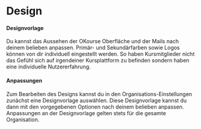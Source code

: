 # Design

#### Designvorlage

Du kannst das Aussehen der OKourse Oberfläche und der Mails nach deinem belieben anpassen. Primär- und Sekundärfarben sowie Logos können von dir individuell eingestellt werden. So haben Kursmitglieder nicht das Gefühl sich auf irgendeiner Kursplattform zu befinden sondern haben eine individuelle Nutzererfahrung.

#### Anpassungen

Zum Bearbeiten des Designs kannst du in den Organisations-Einstellungen zunächst eine Designvorlage auswählen. Diese Designvorlage kannst du dann mit den vorgegebenen Optionen nach deinem belieben anpassen. Anpassungen an der Designvorlage gelten stets für die gesamte Organisation.
